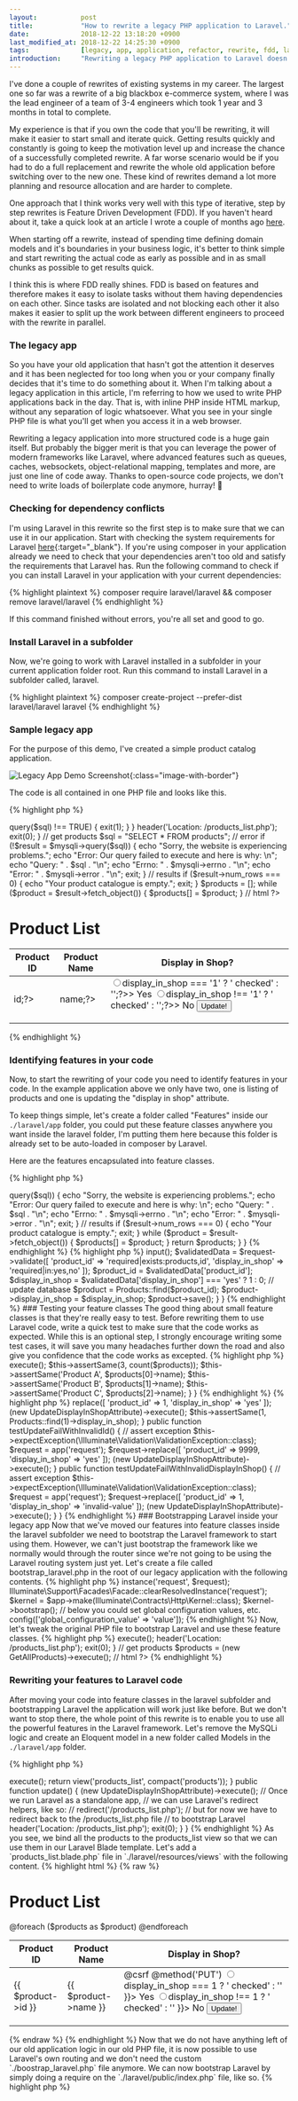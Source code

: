 ```yaml
---
layout:           post
title:            "How to rewrite a legacy PHP application to Laravel."
date:             2018-12-22 13:18:20 +0900
last_modified_at: 2018-12-22 14:25:30 +0900
tags:             [legacy, app, application, refactor, rewrite, fdd, laravel, lumen]
introduction:     "Rewriting a legacy PHP application to Laravel doesn't have to be an all or nothing process, in this article, I go through how you can rewrite your app into feature classes in Laravel step by step while still using code from your old app."
---
```


I've done a couple of rewrites of existing systems in my career. The largest one so far was a rewrite of a big blackbox e-commerce system, where I was the lead engineer of a team of 3-4 engineers which took 1 year and 3 months in total to complete.

My experience is that if you own the code that you'll be rewriting, it will make it easier to start small and iterate quick. Getting results quickly and constantly is going to keep the motivation level up and increase the chance of a successfully completed rewrite. A far worse scenario would be if you had to do a full replacement and rewrite the whole old application before switching over to the new one. These kind of rewrites demand a lot more planning and resource allocation and are harder to complete.

One approach that I think works very well with this type of iterative, step by step rewrites is Feature Driven Development (FDD). If you haven't heard about it, take a quick look at an article I wrote a couple of months ago [here](/2018/08/27/why-fdd-is-better-than-ddd.html).

When starting off a rewrite, instead of spending time defining domain models and it's boundaries in your business logic, it's better to think simple and start rewriting the actual code as early as possible and in as small chunks as possible to get results quick.

I think this is where FDD really shines. FDD is based on features and therefore makes it easy to isolate tasks without them having dependencies on each other. Since tasks are isolated and not blocking each other it also makes it easier to split up the work between different engineers to proceed with the rewrite in parallel.

### The legacy app

So you have your old application that hasn't got the attention it deserves and it has been neglected for too long when you or your company finally decides that it's time to do something about it. When I'm talking about a legacy application in this article, I'm referring to how we used to write PHP applications back in the day. That is, with inline PHP inside HTML markup, without any separation of logic whatsoever. What you see in your single PHP file is what you'll get when you access it in a web browser.

Rewriting a legacy application into more structured code is a huge gain itself. But probably the bigger merit is that you can leverage the power of modern frameworks like Laravel, where advanced features such as queues, caches, websockets, object-relational mapping, templates and more, are just one line of code away. Thanks to open-source code projects, we don't need to write loads of boilerplate code anymore, hurray! 🎉

### Checking for dependency conflicts

I'm using Laravel in this rewrite so the first step is to make sure that we can use it in our application. Start with checking the system requirements for Laravel [here](https://laravel.com/docs/5.7#server-requirements){:target="_blank"}. If you're using composer in your application already we need to check that your dependencies aren't too old and satisfy the requirements that Laravel has. Run the following command to check if you can install Laravel in your application with your current dependencies:

{% highlight plaintext %}
composer require laravel/laravel && composer remove laravel/laravel
{% endhighlight %}

If this command finished without errors, you're all set and good to go.

### Install Laravel in a subfolder

Now, we're going to work with Laravel installed in a subfolder in your current application folder root. Run this command to install Laravel in a subfolder called, laravel.

{% highlight plaintext %}
composer create-project --prefer-dist laravel/laravel laravel
{% endhighlight %}

### Sample legacy app

For the purpose of this demo, I've created a simple product catalog application.

![Legacy App Demo Screenshot](/assets/legacy-app-demo-screenshot.jpg){:class="image-with-border"}

The code is all contained in one PHP file and looks like this.

{% highlight php %}
<?php

require_once './lib/database.php';

// check if it's an update request, if so, perform update operations
if ($_SERVER['REQUEST_METHOD'] === 'POST') {
    if ($_POST['action'] === 'update_display_in_shop') {
        if ($_POST['display_in_shop'] !== 'yes' && $_POST['display_in_shop'] !== 'no') {
            exit(1);
        }
        $sql = 'UPDATE products SET display_in_shop=' . ($_POST['display_in_shop'] === 'yes' ? '1' : '0') . ' WHERE id=' . intval($_POST['product_id']);
        if ($mysqli->query($sql) !== TRUE) {
            exit(1);
        }
    }
    header('Location: /products_list.php');
    exit(0);
}

// get products
$sql = "SELECT * FROM products";

// error
if (!$result = $mysqli->query($sql)) {
    echo "Sorry, the website is experiencing problems.";
    echo "Error: Our query failed to execute and here is why: \n";
    echo "Query: " . $sql . "\n";
    echo "Errno: " . $mysqli->errno . "\n";
    echo "Error: " . $mysqli->error . "\n";
    exit;
}

// results
if ($result->num_rows === 0) {
    echo "Your product catalogue is empty.";
    exit;
}


$products = [];
while ($product = $result->fetch_object()) {
    $products[] = $product;
}

// html
?>
<!DOCTYPE html>
<html>
    <head>
        <meta charset="utf-8">
        <title>Product List</title>
        <meta name="viewport" content="width=device-width, initial-scale=1, shrink-to-fit=no">
        <link rel="stylesheet" href="https://stackpath.bootstrapcdn.com/bootstrap/4.1.3/css/bootstrap.min.css" integrity="sha384-MCw98/SFnGE8fJT3GXwEOngsV7Zt27NXFoaoApmYm81iuXoPkFOJwJ8ERdknLPMO" crossorigin="anonymous">
    </head>
    <body>
        <div class="container">
            <div class="row">
                <div class="col">
                    <h1>Product List</h1>
                    <table class="table">
                        <thead>
                            <tr>
                                <th>Product ID</th>
                                <th>Product Name</th>
                                <th>Display in Shop?</th>
                            </tr>
                        </thead>
                        <tbody>
                            <?php foreach ($products as $product) : ?>
                                <tr>
                                    <td><?php echo $product->id;?></td>
                                    <td><?php echo $product->name;?></td>
                                    <td>
                                        <form method="post" action="products_list.php">
                                            <input type="hidden" name="action" value="update_display_in_shop">
                                            <input type="hidden" name="product_id" value="<?php echo $product->id;?>">
                                            <input type="radio" name="display_in_shop" value="yes"<?php echo $product->display_in_shop === '1' ? ' checked' : '';?>> Yes
                                            <input type="radio" name="display_in_shop" value="no"<?php echo $product->display_in_shop !== '1' ? ' checked' : '';?>> No
                                            <button type="submit" class="btn btn-info">Update!</button>
                                        </form>
                                    </td>
                                </tr>
                            <?php endforeach; ?>
                        </tbody>
                    </table>
                </div>
            </div>
        </div>
    </body>
</html>
{% endhighlight %}

### Identifying features in your code

Now, to start the rewriting of your code you need to identify features in your code. In the example application above we only have two, one is listing of products and one is updating the "display in shop" attribute.

To keep things simple, let's create a folder called "Features" inside our `./laravel/app` folder, you could put these feature classes anywhere you want inside the laravel folder, I'm putting them here because this folder is already set to be auto-loaded in composer by Laravel.

Here are the features encapsulated into feature classes.

{% highlight php %}
<?php

namespace App\Features\Products\Fetch;

class GetAllProducts
{
    public function execute()
    {
        global $mysqli;

        $products = [];

        $sql = "SELECT * FROM products";

        // error
        if (!$result = $mysqli->query($sql)) {
            echo "Sorry, the website is experiencing problems.";
            echo "Error: Our query failed to execute and here is why: \n";
            echo "Query: " . $sql . "\n";
            echo "Errno: " . $mysqli->errno . "\n";
            echo "Error: " . $mysqli->error . "\n";
            exit;
        }

        // results
        if ($result->num_rows === 0) {
            echo "Your product catalogue is empty.";
            exit;
        }

        while ($product = $result->fetch_object()) {
            $products[] = $product;
        }

        return $products;
    }
}
{% endhighlight %}

{% highlight php %}
<?php

namespace App\Features\Products\Update;

use Illuminate\Http\Request;
use App\Models\Products;

class UpdateDisplayInShopAttribute
{
    public function execute()
    {
        $request       = app('request');
        $input         = $request->input();
        $validatedData = $request->validate([
            'product_id'      => 'required|exists:products,id',
            'display_in_shop' => 'required|in:yes,no'
        ]);
        $product_id      = $validatedData['product_id'];
        $display_in_shop = $validatedData['display_in_shop'] === 'yes' ? 1 : 0;

        // update database
        $product = Products::find($product_id);
        $product->display_in_shop = $display_in_shop;
        $product->save();
    }
}
{% endhighlight %}

### Testing your feature classes

The good thing about small feature classes is that they're really easy to test. Before rewriting them to use Laravel code, write a quick test to make sure that the code works as expected. While this is an optional step, I strongly encourage writing some test cases, it will save you many headaches further down the road and also give you confidence that the code works as excepted.

{% highlight php %}
<?php

namespace Tests\Feature\Products\Fetch;

use Tests\TestCase;
use App\Features\Products\Fetch\GetAllProducts;

// TODO: remove once we've rewritten GetAllProducts to use Eloquent
require_once __DIR__ . '/../../../../../lib/database.php';

class GetAllProductsTest extends TestCase
{
    public function testGetAllProductsTest()
    {
        $products = (new GetAllProducts)->execute();

        $this->assertSame(3, count($products));
        $this->assertSame('Product A', $products[0]->name);
        $this->assertSame('Product B', $products[1]->name);
        $this->assertSame('Product C', $products[2]->name);
    }
}
{% endhighlight %}

{% highlight php %}
<?php

namespace Tests\Feature\Products\Update;

use Tests\TestCase;
use App\Features\Products\Update\UpdateDisplayInShopAttribute;
use App\Models\Products;

class UpdateDisplayInShopAttributeTest extends TestCase
{
    public function testUpdateDisplayAttributeSuccess()
    {
        $request = app('request');
        $request->replace([
            'product_id'      => 1,
            'display_in_shop' => 'yes'
        ]);
        (new UpdateDisplayInShopAttribute)->execute();

        $this->assertSame(1, Products::find(1)->display_in_shop);
    }

    public function testUpdateFailWithInvalidId()
    {
        // assert exception
        $this->expectException(\Illuminate\Validation\ValidationException::class);

        $request = app('request');
        $request->replace([
            'product_id'      => 9999,
            'display_in_shop' => 'yes'
        ]);
        (new UpdateDisplayInShopAttribute)->execute();
    }

    public function testUpdateFailWithInvalidDisplayInShop()
    {
        // assert exception
        $this->expectException(\Illuminate\Validation\ValidationException::class);

        $request = app('request');
        $request->replace([
            'product_id'      => 1,
            'display_in_shop' => 'invalid-value'
        ]);
        (new UpdateDisplayInShopAttribute)->execute();
    }
}
{% endhighlight %}

### Bootstrapping Laravel inside your legacy app

Now that we've moved our features into feature classes inside the laravel subfolder we need to bootstrap the Laravel framework to start using them. However, we can't just bootstrap the framework like we normally would through the router since we're not going to be using the Laravel routing system just yet.

Let's create a file called bootstrap_laravel.php in the root of our legacy application with the following contents.
{% highlight php %}
<?php

require __DIR__.'/laravel/vendor/autoload.php';

$app = require_once __DIR__.'/laravel/bootstrap/app.php';

$request = Illuminate\Http\Request::capture();
$app->instance('request', $request);
Illuminate\Support\Facades\Facade::clearResolvedInstance('request');

$kernel = $app->make(Illuminate\Contracts\Http\Kernel::class);
$kernel->bootstrap();

// below you could set global configuration values, etc.
config(['global_configuration_value' => 'value']);
{% endhighlight %}

Now, let's tweak the original PHP file to bootstrap Laravel and use these feature classes.

{% highlight php %}
<?php

use App\Features\Products\Update\UpdateDisplayInShopAttribute;
use App\Features\Products\Fetch\GetAllProducts;

require_once './lib/database.php';

// bootstrap laravel
require_once './bootstrap_laravel.php';

// check if it's an update request, if so, perform update operations
if ($_SERVER['REQUEST_METHOD'] === 'POST') {
    (new UpdateDisplayInShopAttribute)->execute();
    header('Location: /products_list.php');
    exit(0);
}

// get products
$products = (new GetAllProducts)->execute();

// html
?>
<!DOCTYPE html>
<html>
    <head>
        <meta charset="utf-8">
        <title>Product List</title>
        <meta name="viewport" content="width=device-width, initial-scale=1, shrink-to-fit=no">
        <link rel="stylesheet" href="https://stackpath.bootstrapcdn.com/bootstrap/4.1.3/css/bootstrap.min.css" integrity="sha384-MCw98/SFnGE8fJT3GXwEOngsV7Zt27NXFoaoApmYm81iuXoPkFOJwJ8ERdknLPMO" crossorigin="anonymous">
    </head>
    <body>
<!-- ... -->
{% endhighlight %}

### Rewriting your features to Laravel code

After moving your code into feature classes in the laravel subfolder and bootstrapping Laravel the application will work just like before. But we don't want to stop there, the whole point of this rewrite is to enable you to use all the powerful features in the Laravel framework. Let's remove the MySQLi logic and create an Eloquent model in a new folder called Models in the `./laravel/app` folder.

{% highlight php %}
<?php

namespace App\Models;

use Illuminate\Database\Eloquent\Model;

class Products extends Model {
    /**
     * Table definition variable.
     *
     * @var string
     */
    protected $table = 'products';

    /**
     * Mass-assign guarded keys.
     *
     * @var array
     */
    protected $guarded = ['id'];

    /**
     * Set primary key for table.
     *
     * @var string
     */
    protected $primaryKey = 'id';

    /**
     * Auto-increment primary key.
     *
     * @var bool
     */
    public $incrementing = true;

    /**
     * Toggle insertion of timestamps.
     *
     * @var bool
     */
    public $timestamps = false;
}
{% endhighlight %}

The GetAllProducts feature class can now be slimmed down to just a one-liner replacing all that raw database fetching logic we had before.

{% highlight php %}
<?php

namespace App\Features\Products\Fetch;

use App\Models\Products;

class GetAllProducts
{
    public function execute()
    {
        return Products::all();
    }
}
{% endhighlight %}

### Finishing off one page

Now that we've rewritten all our features, let's take the next and final step and move the last piece into Laravel, the template. We'll need to create a route, controller and a blade template file for this.

First, start by defining new routes in your `./laravel/routes/web.php` file. Since we now have a powerful router at our hands, we do not want to handle update requests and products list requests in the same file anymore, so let's define two routes, one GET and one PUT for updating.

{% highlight php %}
<?php

Route::get('products_list.php', 'ProductsListController@index');
Route::put('products_list.php', 'ProductsListController@update');
{% endhighlight %}

Next, create your controller, add a `ProductsListController.php` file into your `./laravel/app/Http/Controllers` folder with the following content.
{% highlight php %}
<?php

namespace App\Http\Controllers;

use App\Features\Products\Fetch\GetAllProducts;
use App\Features\Products\Update\UpdateDisplayInShopAttribute;

class ProductsListController {

    public function index()
    {
        $products = (new GetAllProducts)->execute();

        return view('products_list', compact('products'));
    }

    public function update()
    {
        (new UpdateDisplayInShopAttribute)->execute();

        // Once we run Laravel as a standalone app,
        // we can use Laravel's redirect helpers, like so:
        // redirect('/products_list.php');
        // but for now we have to redirect back to the /products_list.php file
        // to bootstrap Laravel
        header('Location: /products_list.php');
        exit(0);
    }
}
{% endhighlight %}

As you see, we bind all the products to the products_list view so that we can use them in our Laravel Blade template. Let's add a `products_list.blade.php` file in `./laravel/resources/views` with the following content.

{% highlight html %}
{% raw %}
<!DOCTYPE html>
<html>
    <head>
        <meta charset="utf-8">
        <title>Product List</title>
        <meta name="viewport" content="width=device-width, initial-scale=1, shrink-to-fit=no">
        <link rel="stylesheet" href="https://stackpath.bootstrapcdn.com/bootstrap/4.1.3/css/bootstrap.min.css" integrity="sha384-MCw98/SFnGE8fJT3GXwEOngsV7Zt27NXFoaoApmYm81iuXoPkFOJwJ8ERdknLPMO" crossorigin="anonymous">
    </head>
    <body>
        <div class="container">
            <div class="row">
                <div class="col">
                    <h1>Product List</h1>
                    <table class="table">
                        <thead>
                            <tr>
                                <th>Product ID</th>
                                <th>Product Name</th>
                                <th>Display in Shop?</th>
                            </tr>
                        </thead>
                        <tbody>
                            @foreach ($products as $product)
                                <tr>
                                    <td>{{ $product->id }}</td>
                                    <td>{{ $product->name }}</td>
                                    <td>
                                        <form method="post" action="products_list.php">
                                            @csrf
                                            @method('PUT')
                                            <input type="hidden" name="action" value="update_display_in_shop">
                                            <input type="hidden" name="product_id" value="{{ $product->id }}">
                                            <input type="radio" name="display_in_shop" value="yes"{{ $product->display_in_shop === 1 ? ' checked' : '' }}> Yes
                                            <input type="radio" name="display_in_shop" value="no"{{ $product->display_in_shop !== 1 ? ' checked' : '' }}> No
                                            <button type="submit" class="btn btn-info">Update!</button>
                                        </form>
                                    </td>
                                </tr>
                            @endforeach
                        </tbody>
                    </table>
                </div>
            </div>
        </div>
    </body>
</html>
{% endraw %}
{% endhighlight %}

Now that we do not have anything left of our old application logic in our old PHP file, it is now possible to use Laravel's own routing and we don't need the custom `./boostrap_laravel.php` file anymore. We can now bootstrap Laravel by simply doing a require on the `./laravel/public/index.php` file, like so.

{% highlight php %}
<?php
$_SERVER['SCRIPT_FILENAME'] = '';
require_once './laravel/public/index.php';
{% endhighlight %}

### Further steps

Now that we've completely rewritten one file in our legacy application and that we're using the Laravel router, one further step that you could take is to setup a rewrite from the old file `products_list.php` to just `/product_list`, that way we can be completely independent on old logic, making the transition to Laravel smooth.

I hope that this was an interesting read and that it gave you some new ideas on how to proceed with a rewrite of your legacy app. I would love your input and thoughts, please let me know in the comment box down below.

Until next time, have a good one!

For a complete diff of the files that were tweaked, checkout the link below:
- [[GitHub Diff]](https://github.com/oliverlundquist/rewrite-legacy-app-in-laravel/pull/1/files)
